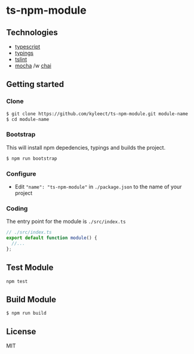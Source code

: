 # ts-npm-module

## Technologies

- [typescript](https://www.typescriptlang.org/)
- [typings](https://github.com/typings/typings)
- [tslint](https://github.com/palantir/tslint)
- [mocha](https://mochajs.org/) /w [chai](http://chaijs.com/)

## Getting started

### Clone

```sh
$ git clone https://github.com/kyleect/ts-npm-module.git module-name
$ cd module-name
```

### Bootstrap

This will install npm depedencies, typings and builds the project.

```sh
$ npm run bootstrap
```

### Configure

- Edit `"name": "ts-npm-module"` in `./package.json` to the name of your project

### Coding

The entry point for the module is `./src/index.ts`

```js
// ./src/index.ts
export default function module() {
  //...
};
```

## Test Module

```
npm test
```

## Build Module

```
$ npm run build
```

## License

MIT

